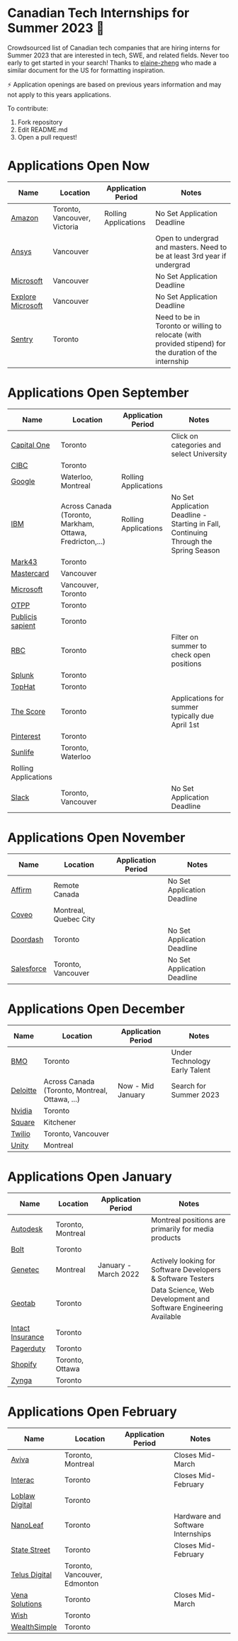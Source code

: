 # Canadian Tech Internships for Summer 2023 💼
Crowdsourced list of Canadian tech companies that are hiring interns for Summer 2023 that are interested in tech, SWE, and related fields. Never too early to get started in your search! Thanks to [elaine-zheng](https://github.com/elaine-zheng/summer2020internships) who made a similar document for the US for formatting inspiration.

⚡️ Application openings are based on previous years information and may not apply to this years applications.

To contribute:
 1. Fork repository
 2. Edit README.md
 3. Open a pull request!

# Applications Open Now 
 | Name  |  Location |  Application Period |  Notes |
 |---|---|---|---|
 |  [Amazon](https://www.amazon.jobs/zh/jobs/2114265/software-development-engineer-intern-2023-canada) |  Toronto, Vancouver, Victoria | Rolling Applications | No Set Application Deadline  |
 |  [Ansys](https://careers.ansys.com/job/Vancouver-Spring-and-Summer-2023-Intern-Software-Development-%28Remote%29-BACHELORSMASTERS-Brit-V6E2M6/885799200/) | Vancouver |  | Open to undergrad and masters. Need to be at least 3rd year if undergrad |
 | [Microsoft](https://careers.microsoft.com/students/us/en/job/1368428/Software-Engineering-Intern-Opportunities-for-University-Students-Canada) | Vancouver |  | No Set Application Deadline |
 | [Explore Microsoft](https://careers.microsoft.com/students/us/en/job/1388848/Explore-Microsoft-Intern-Opportunities-for-University-Students) | Vancouver |  | No Set Application Deadline |
 |  [Sentry](https://boards.greenhouse.io/sentry/jobs/4439666) | Toronto |  | Need to be in Toronto or willing to relocate (with provided stipend) for the duration of the internship |

# Applications Open September 
 | Name  |  Location |  Application Period |  Notes |
 |---|---|---|---|
 | [Capital One](https://www.capitalonecareers.ca/search-jobs) |  Toronto |  | Click on categories and select University  |
 |  [CIBC]( https://cibc.wd3.myworkdayjobs.com/campus) |  Toronto |    |   |
 |  [Google](https://careers.google.com/jobs/results/115367821606560454-software-developer-intern-bachelors-summer-2022/?distance=50&employment_type=INTERN&location=Canada) | Waterloo, Montreal | Rolling Applications | |
  |  [IBM](https://ibm.biz/IBMinternships) |  Across Canada (Toronto, Markham, Ottawa, Fredricton,...) | Rolling Applications | No Set Application Deadline - Starting in Fall, Continuing Through the Spring Season  |
|  [Mark43](https://www.mark43.com/departments/engineering/)  | Toronto |   | |
|  [Mastercard](https://mastercard.wd1.myworkdayjobs.com/CorporateCareers/job/Vancouver-Canada/Software-Development-Engineer-Intern--Summer-2021_R-113650-1) |  Vancouver |   |  |
 |  [Microsoft](https://careers.microsoft.com/students/us/en/job/1115401/Software-Engineer-Intern-Opportunities%E2%80%AF%E2%80%AF) | Vancouver, Toronto |  
|  [OTPP](https://otppb.wd3.myworkdayjobs.com/OntarioTeachers_Careers) |  Toronto |   |   |
 |  [Publicis sapient](https://sapient.avature.net/pscampus) | Toronto |  | |
 |  [RBC](https://jobs.rbc.com/ca/en/featuredopportunities/student-early-talent-jobs) |  Toronto |   |  Filter on summer to check open positions  | 
 |  [Splunk](https://jobs.jobvite.com/careers/splunk/job/oeaOdfw9/apply?__jvst=Job%20Board&__jvsd=LinkedIn) | Toronto |  | |
 |  [TopHat](https://jobs.lever.co/tophat) |  Toronto |  |   |
 |  [The Score](https://recruiting.ultipro.ca/SCO5000SCMV/JobBoard/99d4bf42-8955-9620-7bb8-7cc818df97c1/OpportunityDetail?opportunityId=e6d187fd-2988-457d-bd5a-8093b4907456) |  Toronto |  | Applications for summer typically due April 1st |
 |  [Pinterest](https://www.pinterestcareers.com/job-search-results/?job_type=Intern) | Toronto | 
 |  [Sunlife](https://sunlife.wd3.myworkdayjobs.com/Campus/3/refreshFacet/318c8bb6f553100021d223d9780d30be) |  Toronto, Waterloo |  |   |
 |  Rolling Applications  | 
 | [Slack](https://slack.com/careers/university-recruiting#openings) | Toronto, Vancouver |  | No Set Application Deadline |

 # Applications Open November 
 | Name  |  Location |  Application Period |  Notes |
 |---|---|---|---|
  |  [Affirm](https://boards.greenhouse.io/affirm/jobs/4650435003?utm_campaign=google_jobs_apply&utm_source=google_jobs_apply&utm_medium=organic) | Remote Canada |  | 	No Set Application Deadline |
 |  [Coveo](https://www.coveo.com/en/company/careers) |  Montreal, Quebec City |  |  |
 |  [Doordash](https://boards.greenhouse.io/doordash/jobs/3393965?gh_jid=3393965) | Toronto |  | No Set Application Deadline |
 |  [Salesforce](https://salesforce.wd1.myworkdayjobs.com/Futureforce_Internships/5/refreshFacet/318c8bb6f553100021d223d9780d30be?d=cta-summer-view-sjb-1) |  Toronto, Vancouver |  | 	No Set Application Deadline |

 # Applications Open December 
 | Name  |  Location |  Application Period |  Notes |
 |---|---|---|---|
 |  [BMO](https://bmo.wd3.myworkdayjobs.com/External/5/refreshFacet/318c8bb6f553100021d223d9780d30be) |  Toronto |  | Under Technology Early Talent |
 |  [Deloitte](https://careers.deloitte.ca/search/?createNewAlert=false&q=Summer+2022) |  Across Canada (Toronto, Montreal, Ottawa, ...) | Now - Mid January | Search for Summer 2023 |
 |  [Nvidia](https://nvidia.wd5.myworkdayjobs.com/NVIDIAExternalCareerSite/3/refreshFacet/318c8bb6f553100021d223d9780d30be) |  Toronto |  |  |
 |  [Square](https://careers.squareup.com/ca/en/university) |  Kitchener |  |   |
 |  [Twilio](https://boards.greenhouse.io/twilio/jobs/3424707) |  Toronto, Vancouver |  |  |
 |  [Unity]( https://careers.unity.com/university) |  Montreal | |   |
 
  # Applications Open January 
 | Name  |  Location |  Application Period |  Notes |
 |---|---|---|---|
  |  [Autodesk](https://autodesk.wd1.myworkdayjobs.com/uni/10/refreshFacet/318c8bb6f553100021d223d9780d30be) |  Toronto, Montreal |  | Montreal positions are primarily for media products |
 |  [Bolt](https://www.bolt.com/careers/) |  Toronto |   |   |
  |  [Genetec](https://apply.workable.com/genetec-inc/?lng=en) | Montreal | January - March 2022 | Actively looking for Software Developers & Software Testers |
  |  [Geotab](https://careers.geotab.com/jobs/) |  Toronto |  |  Data Science, Web Development and Software Engineering Available |
 |  [Intact Insurance](https://careers.intact.ca/ca/en/c/students-jobs) |  Toronto |  |   |
  |  [Pagerduty](https://jobs.lever.co/pagerduty?commitment=Intern%2FCAP) |  Toronto |  |   |
 |  [Shopify](https://www.shopify.ca/careers/search?specialties%5B%5D=interns&keywords=&sort=specialty_asc) |  Toronto, Ottawa |  |  |
  |  [Zynga](https://www.zynga.com/job-listing-category/internships-new-grads/) |  Toronto |  |  |

 # Applications Open February 
 | Name  |  Location |  Application Period |  Notes |
 |---|---|---|---|
  |  [Aviva](https://careers.avivacanada.com/career-levels/starting-your-career) |  Toronto, Montreal |  |  Closes Mid-March |
   |  [Interac](https://interac.applytojob.com/apply) |  Toronto |    |  Closes Mid-February | |
 |  [Loblaw Digital](https://jobs.lever.co/loblawdigital) |  Toronto | |   |
 |  [NanoLeaf](https://www.indeedjobs.com/nanoleaf/jobs) |  Toronto |   |  Hardware and Software Internships |
 |  [State Street](https://statestreet.wd1.myworkdayjobs.com/Global/1/refreshFacet/318c8bb6f553100021d223d9780d30be) |  Toronto | |  Closes Mid-February |
  |  [Telus Digital](https://telus.taleo.net/careersection/10000/jobsearch.ftl?f=null&a=null&multiline=true&ignoreSavedQuery?linktype=subnav#) |  Toronto, Vancouver, Edmonton |    |   |
 |  [Vena Solutions](https://careers.venasolutions.com/job-board/) |  Toronto |   |  Closes Mid-March |
 |  [Wish](https://jobs.lever.co/wish?department=University&team=University&location=Toronto%2C%20Canada) |  Toronto | |   |
 |  [WealthSimple](https://jobs.lever.co/wealthsimple?commitment=Intern) |  Toronto |   |   |
